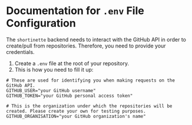 # Documentation for `.env` File Configuration
The `shortinette` backend needs to interact with the GitHub API in order to create/pull from repositories.
Therefore, you need to provide your credentials.

1. Create a `.env` file at the root of your repository.
2. This is how you need to fill it up:
```.env
# These are used for identifying you when making requests on the GitHub API.
GITHUB_USER="your GitHub username"
GITHUB_TOKEN="your GitHub personal access token"

# This is the organization under which the repositories will be created. Please create your own for testing purposes.
GITHUB_ORGANISATION="your GitHub organization's name"
```
